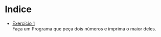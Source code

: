 # Indice

* [Exercício 1](https://github.com/Kauan-Santos/Lista-de-exercicios-Python/blob/main/Lista-de-Exercicios-Python-Brasil/2-Estrutura-de-Decisao/Exercicio1.py)  
Faça um Programa que peça dois números e imprima o maior deles.  